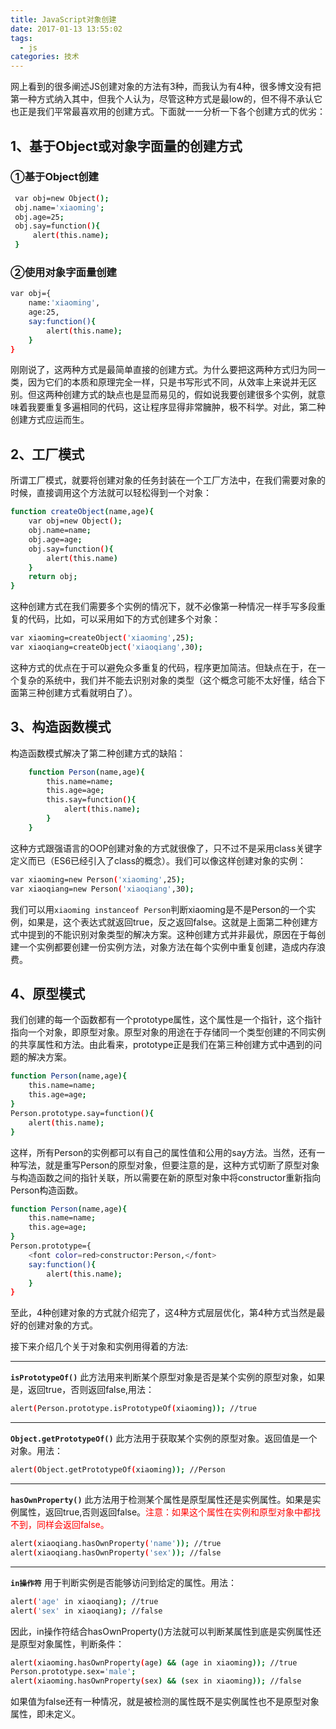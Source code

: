 ```yaml
---
title: JavaScript对象创建
date: 2017-01-13 13:55:02
tags: 
  - js
categories: 技术
---
```

网上看到的很多阐述JS创建对象的方法有3种，而我认为有4种，很多博文没有把第一种方式纳入其中，但我个人认为，尽管这种方式是最low的，但不得不承认它也正是我们平常最喜欢用的创建方式。下面就一一分析一下各个创建方式的优劣：
## 1、基于Object或对象字面量的创建方式
### ①基于Object创建
```bash
 var obj=new Object();
 obj.name='xiaoming';
 obj.age=25;
 obj.say=function(){
     alert(this.name);
 }
```
### ②使用对象字面量创建
```bash
var obj={
    name:'xiaoming',
    age:25,
    say:function(){
        alert(this.name);
    }
}
```
刚刚说了，这两种方式是最简单直接的创建方式。为什么要把这两种方式归为同一类，因为它们的本质和原理完全一样，只是书写形式不同，从效率上来说并无区别。但这两种创建方式的缺点也是显而易见的，假如说我要创建很多个实例，就意味着我要重复多遍相同的代码，这让程序显得非常臃肿，极不科学。对此，第二种创建方式应运而生。
## 2、工厂模式
所谓工厂模式，就要将创建对象的任务封装在一个工厂方法中，在我们需要对象的时候，直接调用这个方法就可以轻松得到一个对象：
```bash
function createObject(name,age){
    var obj=new Object();
    obj.name=name;
    obj.age=age;
    obj.say=function(){
        alert(this.name)
    }
    return obj;
}
```
这种创建方式在我们需要多个实例的情况下，就不必像第一种情况一样手写多段重复的代码，比如，可以采用如下的方式创建多个对象：
```bash
var xiaoming=createObject('xiaoming',25);
var xiaoqiang=createObject('xiaoqiang',30);
```
这种方式的优点在于可以避免众多重复的代码，程序更加简洁。但缺点在于，在一个复杂的系统中，我们并不能去识别对象的类型（这个概念可能不太好懂，结合下面第三种创建方式看就明白了）。
## 3、构造函数模式
构造函数模式解决了第二种创建方式的缺陷：
```bash
    function Person(name,age){
        this.name=name;
        this.age=age;
        this.say=function(){
            alert(this.name);
        }
    }
```
这种方式跟强语言的OOP创建对象的方式就很像了，只不过不是采用class关键字定义而已（ES6已经引入了class的概念）。我们可以像这样创建对象的实例：
```bash
var xiaoming=new Person('xiaoming',25);
var xiaoqiang=new Person('xiaoqiang',30);
```
我们可以用`xiaoming instanceof Person`判断xiaoming是不是Person的一个实例，如果是，这个表达式就返回true，反之返回false。这就是上面第二种创建方式中提到的不能识别对象类型的解决方案。这种创建方式并非最优，原因在于每创建一个实例都要创建一份实例方法，对象方法在每个实例中重复创建，造成内存浪费。
## 4、原型模式
我们创建的每一个函数都有一个prototype属性，这个属性是一个指针，这个指针指向一个对象，即原型对象。原型对象的用途在于存储同一个类型创建的不同实例的共享属性和方法。由此看来，prototype正是我们在第三种创建方式中遇到的问题的解决方案。
```bash
function Person(name,age){
    this.name=name;
    this.age=age;
}
Person.prototype.say=function(){
    alert(this.name);
}
```
这样，所有Person的实例都可以有自己的属性值和公用的say方法。当然，还有一种写法，就是重写Person的原型对象，但要注意的是，这种方式切断了原型对象与构造函数之间的指针关联，所以需要在新的原型对象中将constructor重新指向Person构造函数。
```bash
function Person(name,age){
    this.name=name;
    this.age=age;
}
Person.prototype={
    <font color=red>constructor:Person,</font>
    say:function(){
        alert(this.name);
    }
}
```
至此，4种创建对象的方式就介绍完了，这4种方式层层优化，第4种方式当然是最好的创建对象的方式。

接下来介绍几个关于对象和实例用得着的方法:
***
**`isPrototypeOf()`**
此方法用来判断某个原型对象是否是某个实例的原型对象，如果是，返回true，否则返回false,用法：
```bash
alert(Person.prototype.isPrototypeOf(xiaoming)); //true
```
***
 **`Object.getPrototypeOf()`**
此方法用于获取某个实例的原型对象。返回值是一个对象。用法：
```bash
alert(Object.getPrototypeOf(xiaoming)); //Person
```
***
 **`hasOwnProperty()`**
此方法用于检测某个属性是原型属性还是实例属性。如果是实例属性，返回true,否则返回false。<font color=red>注意：如果这个属性在实例和原型对象中都找不到，同样会返回false。</font>
```bash
alert(xiaoqiang.hasOwnProperty('name')); //true
alert(xiaoqiang.hasOwnProperty('sex')); //false
```
***
 **`in操作符`**
用于判断实例是否能够访问到给定的属性。用法：
```bash
alert('age' in xiaoqiang); //true
alert('sex' in xiaoqiang); //false
```
因此，in操作符结合hasOwnProperty()方法就可以判断某属性到底是实例属性还是原型对象属性，判断条件：
```bash
alert(xiaoming.hasOwnProperty(age) && (age in xiaoming)); //true
Person.prototype.sex='male';
alert(xiaoming.hasOwnProperty(sex) && (sex in xiaoming)); //false
```
如果值为false还有一种情况，就是被检测的属性既不是实例属性也不是原型对象属性，即未定义。

